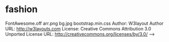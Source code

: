 # fashion
FontAwesome.off
arr.png
bg.jpg
bootstrap.min.css
  Author: W3layout
  Author URL: http://w3layouts.com
  License: Creative Commons Attribution 3.0 Unported
  License URL: http://creativecommons.org/licenses/by/3.0/
  -->
<!DOCTYPE html>
<html lang="zxx">
  <head>
    <title>Styled Fashion Category Bootstrap Responsive website Template | Contact :: w3layouts</title>
    <!--meta tags -->
    <meta charset="UTF-8">
    <meta name="viewport" content="width=device-width, initial-scale=1">
    <meta name="keywords" content="Styled Responsive web template, Bootstrap Web Templates, Flat Web Templates, Android Compatible web template, 
      Smartphone Compatible web template, free webdesigns for Nokia, Samsung, LG, SonyEricsson, Motorola web design" />
    <script>
      addEventListener("load", function () {
      	setTimeout(hideURLbar, 0);
      }, false);

      function hideURLbar() {
      	window.scrollTo(0, 1);
      }
    </script>
    <!--//meta tags ends here-->
    <!--booststrap-->
    <link href="css/bootstrap.min.css" rel="stylesheet" type="text/css" media="all">
    <!--//booststrap end-->
    <!-- font-awesome icons -->
    <link href="css/fontawesome-all.min.css" rel="stylesheet" type="text/css" media="all">
    <!-- //font-awesome icons -->
    <!--stylesheets-->
    <link href="css/style.css" rel='stylesheet' type='text/css' media="all">
    <!--//stylesheets-->
    <link href="//fonts.googleapis.com/css?family=Open+Sans:300,400,600,700,800" rel="stylesheet">
    <link href="//fonts.googleapis.com/css?family=Raleway:400,500,600" rel="stylesheet">
  </head>
  <body>

    <!-- //banner -->
	<section class="w3l-innerbanner">
		<div class="nav-sec  position-relative">
		<nav>
					<ul id="menu">
				  <li>
					<input id="check01" type="checkbox" name="menu"/>
					<label class="menulist" for="check01">&nbsp;</label>
					<ul class="submenu">
                        <li><a href="index.html">Home</a></li>
                        <li><a href="index.html">About</a></li>
                        <li><a href="index.html">Services</a></li>
                        <li><a href="index.html">News</a></li>                           
						<li><a href="contact.html" class="active">Contact</a></li>
					</ul>
				  </li>
				</ul>
				</nav>
            </div>
	</section>
	 <!--/contact-->
	<section class="contact py-lg-5">
		<div class="container py-5">
            <div class="title-section pb-sm-5 pb-3 text-center">
				<h2 class="w3_head">Contact Us</h2>
            </div>
			<div class="inner-sec-w3layouts-agileinfo">
				<div class="contact-map">
					<iframe src="https://www.google.com/maps/embed?pb=!1m18!1m12!1m3!1d273690.1704056744!2d-74.59673804968976!3d40.72070782081099!2m3!1f0!2f0!3f0!3m2!1i1024!2i768!4f13.1!3m3!1m2!1s0x89c24fa5d33f083b%3A0xc80b8f06e177fe62!2sNew+York%2C+NY%2C+USA!5e0!3m2!1sen!2sin!4v1521532554788" class="map" style="border:0" allowfullscreen=""></iframe>
				</div>

				<div class="contact_grid_right mt-5">
					<h6>Please fill this form to contact with us.</h6>
					<form action="#" method="post">
						<div class="contact_left_grid">
							<input type="text" name="Name" placeholder="Name" required="">
							<input type="email" name="Email" placeholder="Email" required="">
							<input type="text" name="Subject" placeholder="Subject" required="">
							<textarea name="Message" onfocus="this.value = '';" onblur="if (this.value == '') {this.value = 'Message...';}" required="">Message...</textarea>
							<input type="submit" value="Submit">
							<input type="reset" value="Clear">
							<div class="clearfix"> </div>
						</div>
					</form>
				</div>
			</div>
		</div>
	</section>
	<!--//contact-->
	<!-- footer -->
	<section class="foot-top pt-lg-5">	
		<div class="container py-5">
			<div class="row pb-lg-5">
				<div class="col-lg-6 foot-top-left">
					<h1>Ut enim ad minim veniam,</h1>
					<p>Sed do eiusmod tempor incididunt ut labore et dolore magna aliqua. quis nostrud exercitation</p>
				</div>
				<div class="col-lg-6 foot-top-rgt text-center">
					<a class="btn btn-primary  agile-link-bnr" href="index.html" role="button">Learn More</a>
					<div class="lear">
						<a class="btn btn-primary mt-4  agile-link-bnr1" href="contact.html" role="button">Contact</a>
					</div>
				</div>
			</div>
		</div>

	</section>
	<div class="cpy-right text-center py-5">
			<ul class="social_section_1info pt-lg-5 mb-lg-5">
				<li><a href="#"><span class="fa fa-facebook"></span></a></li>
				<li><a href="#"><span class="fa fa-twitter"></span></a></li>
				<li><a href="#"><span class="fa fa-google-plus"></span></a></li>
				<li><a href="#"><span class="fa fa-linkedin"></span></a></li>
			</ul>
			<p class="text-white">© 2018 Styled. All rights reserved | Design by
				<a href="http://w3layouts.com" class="text-white"> W3layouts.</a>
			</p>
		</div>
    <!-- //footer -->
  </body>
</html> 
